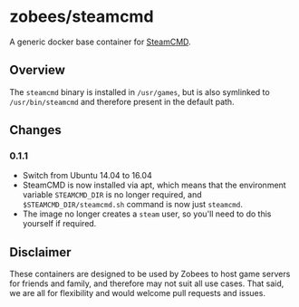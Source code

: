 # zobees/steamcmd

A generic docker base container for [SteamCMD](https://developer.valvesoftware.com/wiki/SteamCMD).

## Overview

The `steamcmd` binary is installed in `/usr/games`, but is also symlinked to `/usr/bin/steamcmd` and therefore present in the default path.

## Changes

### 0.1.1

 * Switch from Ubuntu 14.04 to 16.04
 * SteamCMD is now installed via apt, which means that the environment variable `STEAMCMD_DIR` is no longer required, and `$STEAMCMD_DIR/steamcmd.sh` command is now just `steamcmd`.
 * The image no longer creates a `steam` user, so you'll need to do this yourself if required.

## Disclaimer

These containers are designed to be used by Zobees to host game servers for friends and family, and therefore may not suit all use cases.  That said, we are all for flexibility and would welcome pull requests and issues.
